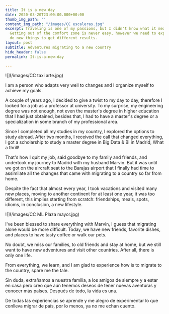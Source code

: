 ```yaml
---
title: It is a new day
date: 2020-03-20T23:00:00.000+00:00
thumb_img_path: ''
content_img_path: "/images/CC escaleras.jpg"
excerpt: Traveling is one of my passions, but I didn't know what it means to be foreign.
  Getting out of the comfort zone is never easy, however we need to experiment and
  do new things to get different results.
layout: post
subtitle: Adventures migrating to a new country
hide_header: false
permalink: It-is-a-new-day

---
```

![](/images/CC taxi arte.jpg)

I am a person who adapts very well to changes and I organize myself to achieve my goals.

A couple of years ago, I decided to give a twist to my day to day, therefore I looked for a job as a professor at university. To my surprise, my engineering degree was not enough, not even the master's degree in higher education that I had just obtained, besides that, I had to have a master's degree or a specialization in some branch of my professional area.

Since I completed all my studies in my country, I explored the options to study abroad. After two months, I received the call that changed everything, I got a scholarship to study a master degree in Big Data & BI in Madrid, What a thrill!

That's how I quit my job, said goodbye to my family and friends, and undertook my journey to Madrid with my husband Marvin. But it was until we got on the aircraft seat to the Barajas airport that I finally had time to assimilate all the changes that came with migrating to a country so far from home.

Despite the fact that almost every year, I took vacations and visited many new places, moving to another continent for at least one year, it was too different, this implies starting from scratch: friendships, meals, spots, idioms, in conclusion, a new lifestyle.

![](/images/CC ML Plaza mayor.jpg)

I've been blessed to share everything with Marvin, I guess that migrating alone would be more difficult. Today, we have new friends, favorite dishes, and places to have tasty coffee or walk our pets.

No doubt, we miss our families, to old friends and stay at home, but we still want to have new adventures and visit other countries. After all, there is only one life.

From everything, we learn, and I am glad to experience how is to migrate to the country, spare me the tale.

Sin duda, extrañamos a nuestra familia, a los amigos de siempre y a estar en casa pero creo que aún tenemos deseos de tener nuevas aventuras y conocer más países. Después de todo, la vida es una.

De todas las experiencias se aprende y me alegro de experimentar lo que conlleva migrar de país, por lo menos, ya no me echan cuento.